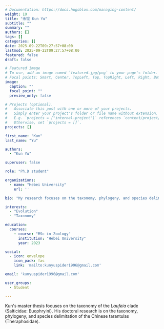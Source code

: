 ```yaml
---
# Documentation: https://docs.hugoblox.com/managing-content/
weight: 10
title: "余锟 Kun Yu"
subtitle: ""
summary: ""
authors: []
tags: []
categories: []
date: 2025-09-22T09:27:57+08:00
lastmod: 2025-09-22T09:27:57+08:00
featured: false
draft: false

# Featured image
# To use, add an image named `featured.jpg/png` to your page's folder.
# Focal points: Smart, Center, TopLeft, Top, TopRight, Left, Right, BottomLeft, Bottom, BottomRight.
image:
  caption: ""
  focal_point: ""
  preview_only: false

# Projects (optional).
#   Associate this post with one or more of your projects.
#   Simply enter your project's folder or file name without extension.
#   E.g. `projects = ["internal-project"]` references `content/project/deep-learning/index.md`.
#   Otherwise, set `projects = []`.
projects: []

first_name: "Kun"
last_name: "Yu"

authors:
  - "Kun Yu"

superuser: false

role: "Ph.D student"

organizations:
  - name: "Hebei University"
    url: ''

bio: "My research focuses on the taxonomy, phylogeny, and species delimitation of the tarantulas."

interests:
  - "Evolution"
  - "Taxonomy"

education:
  courses:
    - course: "MSc in Zoology"
      institution: "Hebei University"
      year: 2023

social:
  - icon: envelope
    icon_pack: fas
    link: 'mailto:kunyuspider1996@gmail.com'

email: 'kunyuspider1996@gmail.com'

user_groups:
  - Student

---
```


Kun's master thesis focuses on the taxonomy of the *Laufeia* clade (Salticidae: Euophryini). His doctoral research is on the taxonomy, phylogeny, and species delimitation of the Chinese tarantulas (Theraphosidae).
